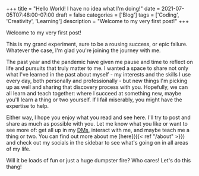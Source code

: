 +++
title = "Hello World! I have no idea what I'm doing!"
date = 2021-07-05T07:48:00-07:00
draft = false
categories = ['Blog']
tags = ['Coding', 'Creativity', 'Learning']
description = "Welcome to my very first post!"
+++

Welcome to my very first post!

This is my grand experiment, sure to be a rousing success, or epic failure. Whatever the case, I'm glad you're joining the journey with me.

The past year and the pandemic have given me pause and time to reflect on life and pursuits that truly matter to me. I wanted a space to share not only what I've learned in the past about myself - my interests and the skills I use every day, both personally and professionally - but new things I'm picking up as well and sharing that discovery process with you. Hopefully, we can all learn and teach together: where I succeed at something new, maybe you'll learn a thing or two yourself. If I fail miserably, you might have the expertise to help.

Either way, I hope you enjoy what you read and see here. I'll try to post and share as much as possible with you. Let me know what you like or want to see more of: get all up in my [DMs](https://twitter.com/mattmcelhannon), interact with me, and maybe teach me a thing or two. You can find out more about me [here]({{< ref "/about" >}}) and check out my socials in the sidebar to see what's going on in all areas of my life.

Will it be loads of fun or just a huge dumpster fire? Who cares! Let's do this thang!